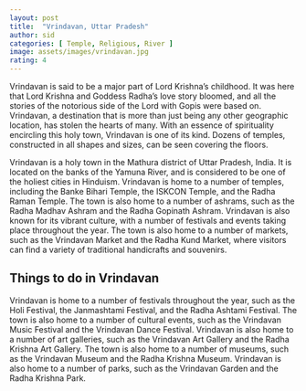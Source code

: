 ```yaml
---
layout: post
title:  "Vrindavan, Uttar Pradesh"
author: sid
categories: [ Temple, Religious, River ]
image: assets/images/vrindavan.jpg
rating: 4
---
```

Vrindavan is said to be a major part of Lord Krishna’s childhood. It was here that Lord Krishna and Goddess Radha’s love story bloomed, and all the stories of the notorious side of the Lord with Gopis were based on. Vrindavan, a destination that is more than just being any other geographic location, has stolen the hearts of many. With an essence of spirituality encircling this holy town, Vrindavan is one of its kind. Dozens of temples, constructed in all shapes and sizes, can be seen covering the floors.

Vrindavan is a holy town in the Mathura district of Uttar Pradesh, India. It is located on the banks of the Yamuna River, and is considered to be one of the holiest cities in Hinduism. Vrindavan is home to a number of temples, including the Banke Bihari Temple, the ISKCON Temple, and the Radha Raman Temple. The town is also home to a number of ashrams, such as the Radha Madhav Ashram and the Radha Gopinath Ashram. Vrindavan is also known for its vibrant culture, with a number of festivals and events taking place throughout the year. The town is also home to a number of markets, such as the Vrindavan Market and the Radha Kund Market, where visitors can find a variety of traditional handicrafts and souvenirs.

<h2>Things to do in Vrindavan</h2>

Vrindavan is home to a number of festivals throughout the year, such as the Holi Festival, the Janmashtami Festival, and the Radha Ashtami Festival. The town is also home to a number of cultural events, such as the Vrindavan Music Festival and the Vrindavan Dance Festival. Vrindavan is also home to a number of art galleries, such as the Vrindavan Art Gallery and the Radha Krishna Art Gallery. The town is also home to a number of museums, such as the Vrindavan Museum and the Radha Krishna Museum. Vrindavan is also home to a number of parks, such as the Vrindavan Garden and the Radha Krishna Park.


<div class="pa-carousel-widget" style="width:100%; height:480px; display:none;"
  data-link="https://www.tripadvisor.in/Attractions-g951350-Activities-Vrindavan_Mathura_District_Uttar_Pradesh.html"
  data-title="Vrindavan, Uttar Pradesh"
  data-description="Temple, Religious, River"
  data-delay="3">
  <object data="https://lh3.googleusercontent.com/G0nywIl7ZXsrvdPFWw4h8yf5aJEI1p9tpw-gC1nJukuyK_3XTOxe9FkG9MoyotMLhvEByKmjM8wmeo_f4hRLyJu5q-FsLxFHDx7Yu-TwOL-fF4fawj3DFYWmHZ1w8suIW9qvvbDd-S4=w1920-h1080"></object>
  <object data="https://lh3.googleusercontent.com/cab8D7rINskhNKcu3yZQGdgjnI0EsjWdlMVtCkK1umaRgsAEMYdxDPY7ACE04l3W5TwsO_zNvgzdM4Jk3CWdfwxLl1QJj27yU81shM_FuTERo6eTA-bQPE6y40o-cn120dV6ruNM6X8=w1920-h1080"></object>
  <object data="https://lh3.googleusercontent.com/udRYOefsHOSXHDF4642ST419r-KQsLz3AlWmTWZPCaSMJ35YCw17qZblyrBfdzl2mNHHjyOJqm8ViiCidOpfRo7BxAJp86Wt16XXUKyaMHREP7XM7QsMruKuFpbuMxBAJgZw_FbVGQw=w1920-h1080"></object>
  <object data="https://lh3.googleusercontent.com/0_v_stGPgTYyB2kglTyAR1g5zJkyrIEyZj723WRdsmD0wS45SMorblm4KYCNhJckiiBX3pf3Qzn7Fxad7ioLYTdfw6wLMMA3LH6dHdAyxFEKqg57G0nfG-k4b3XVkGT9g39WQRl9j3c=w1920-h1080"></object>
  <object data="https://lh3.googleusercontent.com/QPo_ST9GQUZOGWvvRckN0uIgPYuTUm47XUYmqKhpYppSIQm4xBWvKaOcu5_RLaW0J_wwXmPc5ggkMew56LJNajCZtMSND6Ng8UqEV9ce03PVGSw3clRFIJZtz7hY_e7yWuXGYNfVCdQ=w1920-h1080"></object>
  <object data="https://lh3.googleusercontent.com/i-IWPxS9nPRJbEyTom-dhdYy2xayDW8NXVbpqxSXL3EvOukl0lJn7beDnvzSSPQGc4BMRsOS-DURhsTS2S71gCzNf1z_xKoAOwC_rTeWxm7zUUwHgFcO5HkoAPzIenZT8fFf-7buj8k=w1920-h1080"></object>
  <object data="https://lh3.googleusercontent.com/B9son98pOWIpArr84e0hX8f-2K8L53coHwVNcy8Vd31MRlqciBl0P8Ebil6Afb1kP1DCyjQjIS2EYxW9Q95XrXoeKkixin1OgRusXvNoLfK8s4jPBe02JKUDbmwIl1urZE__59Cxh6g=w1920-h1080"></object>
  <object data="https://lh3.googleusercontent.com/OEmCHq72kMC5eOiaIqTXYz1fCs4X9MAddCVu-0IZojiBA2Atdpf7_jXAoX6b_Q5MXBt7JBGz70ac3ntMfclF9z5jb10XruiqjMsxpdqeP1i2WVq4DenCdWekkqdItGYA-AM8KgXl4zA=w1920-h1080"></object>
  <object data="https://lh3.googleusercontent.com/6_HkRm7PIUuY85lvoX-NR1yhYDbz0Ky4xv_xqtFMlbuJnuOhefP8Jo0XnOcA8jRSo0dzA3Q-_HRKUKqLJMASWgTaRP-1sFLuiJOhbUDxD9MdRFj9k4w4nmGAfx0X1UFW4znqZ2kVjI0=w1920-h1080"></object>
  <object data="https://lh3.googleusercontent.com/gA-qU9bkLvoqpW0pyDhC7Ljf2PSyBcrIMciQs0kiXuULZFCKu0qx8LQlcxMEl4W7hner6oCOlujyYxN12156p65gjZ9v1Mx8aDNgOYv3LIkMMgHK1C6EUA4QF0lTR3yL6lJpA4Nri_0=w1920-h1080"></object>
  <object data="https://lh3.googleusercontent.com/nuRcur3hW0Pnh3ibTehXHKDu4GcWtDOWzBRei7oITyaosZd8BH-lBmVe_a8W6116hVzTZ5t2qR4KDDOilAZRbasQ1tjlXofy5gyVYx9-TWYSgSbbaNb8o7tAAqacI0cLZsiIQwBKoW0=w1920-h1080"></object>
  <object data="https://lh3.googleusercontent.com/d9sfsCi9M65wRxN6xt-axXx4G5Ykrx2Sft0KDZpZvUJfsnaI3AU24oxW7kE983IytmGei8vWdDUEdUajCkC_Ru0lbz94viqQkW0H-ZC5JSkr9M4mRB_Ym05Mn5-ufWTKJ1xJIPwOyTo=w1920-h1080"></object>
  <object data="https://lh3.googleusercontent.com/8MCt3PeKlvFzoquAKqTumN0CxABS5RLyDJVKH2na4BdVbBvl-IZgYQrku-2-Gy66isZPf9txlRIf9voXwmSDYNBrO6uwRTc9hs5KbokfK7CM_D9b7z7PEIOOjUfKi_Lv5nVsxj4407E=w1920-h1080"></object>
  <object data="https://lh3.googleusercontent.com/0QRT15rvc7tmb-OgYxwxe3kHYwBeE0i7XpG3tG62BrYl-qfkKqRuWP5waEQB0mco6O4nSyZKOdP70CkIhoS6YAO4_Ilkqxq68CvD-EOV6x3hYFSbGWnUcT3KMCqyxN7BHKGj8Lyo0Zs=w1920-h1080"></object>
</div>
